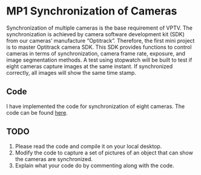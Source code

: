 # MP1 Synchronization of Cameras

Synchronization of multiple cameras is the base requirement of VPTV. 
The synchronization is achieved by camera software development kit (SDK) 
from our cameras’ manufacture “Optitrack”. Therefore, the first mini project 
is to master Optitrack camera SDK. This SDK provides functions to control cameras 
in terms of synchronization, camera frame rate, exposure, and image segmentation methods.
 A test using stopwatch will be built to test if eight cameras capture images at the
 same instant. If synchronized correctly, all images will show the same time stamp.

## Code
I have implemented the code for synchronization of eight cameras.
The code can be found [here](https://github.com/yuzhao0215/VPTV_tutorial/tree/master/test).

## TODO
1. Please read the code and compile it on your local desktop. 
2. Modify the code to capture a set of pictures of an object that can show the cameras are synchronized.
3. Explain what your code do by commenting along with the code.